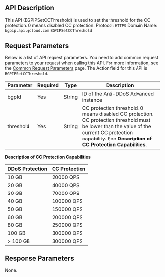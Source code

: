 [//]: # (chinagitpath:XXXXX)

## API Description
This API (BGPIPSetCCThreshold) is used to set the threshold for the CC protection. 0 means disabled CC protection.
Protocol: `HTTPS`
Domain Name: `bgpip.api.qcloud.com`
`BGPIPSetCCThreshold`

## Request Parameters
Below is a list of API request parameters. You need to add common request parameters to your request when calling this API. For more information, see the [Common Request Parameters](https://cloud.tencent.com/document/product/1014/31224) page. The Action field for this API is `BGPIPSetCCThreshold`.

| Parameter | Required | Type | Description |
|---------|---------|---------|---------|
| bgpId | Yes | String | ID of the Anti-DDoS Advanced instance |
| threshold | Yes | String | CC protection threshold. 0 means disabled CC protection.</br>CC protection threshold must be lower than the value of the current CC protection capability. See **Description of CC Protection Capabilities**. |

**Description of CC Protection Capabilities**

| DDoS Protection | CC Protection |
|---------|---------|
| 10 GB | 20000 QPS |
| 20 GB | 40000 QPS|
| 30 GB | 70000 QPS |
| 40 GB | 100000 QPS |
| 50 GB | 150000 QPS |
| 60 GB | 200000 QPS |
| 80 GB | 250000 QPS |
| 100 GB | 300000 QPS |
| > 100 GB | 300000 QPS |

## Response Parameters
None.

